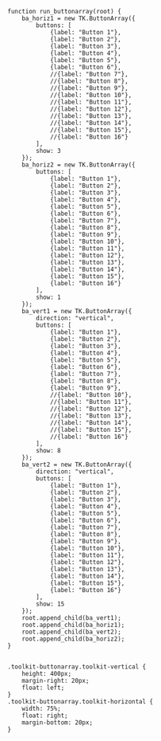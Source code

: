     function run_buttonarray(root) {
        ba_horiz1 = new TK.ButtonArray({
            buttons: [
                {label: "Button 1"},
                {label: "Button 2"},
                {label: "Button 3"},
                {label: "Button 4"},
                {label: "Button 5"},
                {label: "Button 6"},
                //{label: "Button 7"},
                //{label: "Button 8"},
                //{label: "Button 9"},
                //{label: "Button 10"},
                //{label: "Button 11"},
                //{label: "Button 12"},
                //{label: "Button 13"},
                //{label: "Button 14"},
                //{label: "Button 15"},
                //{label: "Button 16"}
            ],
            show: 3
        });
        ba_horiz2 = new TK.ButtonArray({
            buttons: [
                {label: "Button 1"},
                {label: "Button 2"},
                {label: "Button 3"},
                {label: "Button 4"},
                {label: "Button 5"},
                {label: "Button 6"},
                {label: "Button 7"},
                {label: "Button 8"},
                {label: "Button 9"},
                {label: "Button 10"},
                {label: "Button 11"},
                {label: "Button 12"},
                {label: "Button 13"},
                {label: "Button 14"},
                {label: "Button 15"},
                {label: "Button 16"}
            ],
            show: 1
        });
        ba_vert1 = new TK.ButtonArray({
            direction: "vertical",
            buttons: [
                {label: "Button 1"},
                {label: "Button 2"},
                {label: "Button 3"},
                {label: "Button 4"},
                {label: "Button 5"},
                {label: "Button 6"},
                {label: "Button 7"},
                {label: "Button 8"},
                {label: "Button 9"},
                //{label: "Button 10"},
                //{label: "Button 11"},
                //{label: "Button 12"},
                //{label: "Button 13"},
                //{label: "Button 14"},
                //{label: "Button 15"},
                //{label: "Button 16"}
            ],
            show: 8
        });
        ba_vert2 = new TK.ButtonArray({
            direction: "vertical",
            buttons: [
                {label: "Button 1"},
                {label: "Button 2"},
                {label: "Button 3"},
                {label: "Button 4"},
                {label: "Button 5"},
                {label: "Button 6"},
                {label: "Button 7"},
                {label: "Button 8"},
                {label: "Button 9"},
                {label: "Button 10"},
                {label: "Button 11"},
                {label: "Button 12"},
                {label: "Button 13"},
                {label: "Button 14"},
                {label: "Button 15"},
                {label: "Button 16"}
            ],
            show: 15
        });
        root.append_child(ba_vert1);
        root.append_child(ba_horiz1);
        root.append_child(ba_vert2);
        root.append_child(ba_horiz2);
    }
<pre class='css prettyprint source'><code>
.toolkit-buttonarray.toolkit-vertical {
    height: 400px;
    margin-right: 20px;
    float: left;
}
.toolkit-buttonarray.toolkit-horizontal {
    width: 75%;
    float: right;
    margin-bottom: 20px;
}
</code></pre>
<script> prepare_example(); </script>
